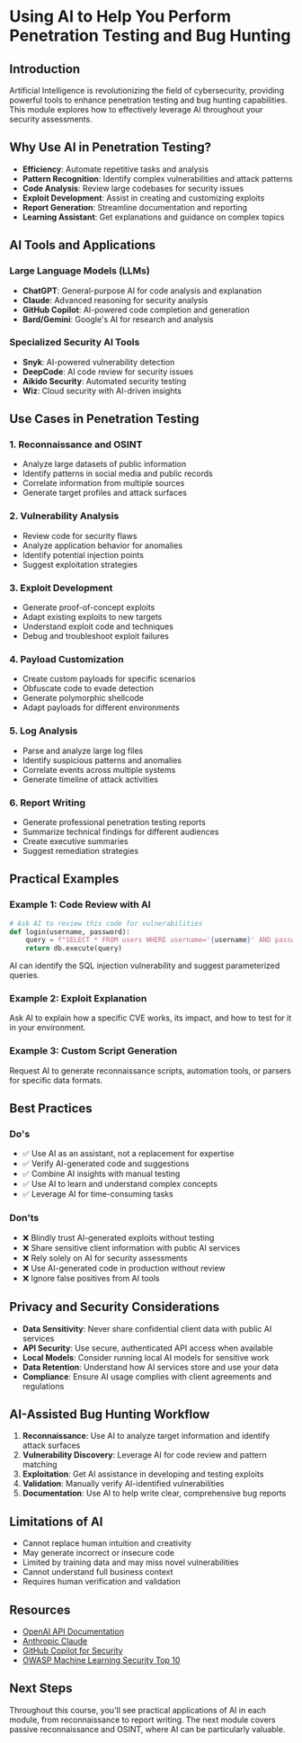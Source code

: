 # Using AI to Help You Perform Penetration Testing and Bug Hunting

## Introduction

Artificial Intelligence is revolutionizing the field of cybersecurity, providing powerful tools to enhance penetration testing and bug hunting capabilities. This module explores how to effectively leverage AI throughout your security assessments.

## Why Use AI in Penetration Testing?

- **Efficiency**: Automate repetitive tasks and analysis
- **Pattern Recognition**: Identify complex vulnerabilities and attack patterns
- **Code Analysis**: Review large codebases for security issues
- **Exploit Development**: Assist in creating and customizing exploits
- **Report Generation**: Streamline documentation and reporting
- **Learning Assistant**: Get explanations and guidance on complex topics

## AI Tools and Applications

### Large Language Models (LLMs)

- **ChatGPT**: General-purpose AI for code analysis and explanation
- **Claude**: Advanced reasoning for security analysis
- **GitHub Copilot**: AI-powered code completion and generation
- **Bard/Gemini**: Google's AI for research and analysis

### Specialized Security AI Tools

- **Snyk**: AI-powered vulnerability detection
- **DeepCode**: AI code review for security issues
- **Aikido Security**: Automated security testing
- **Wiz**: Cloud security with AI-driven insights

## Use Cases in Penetration Testing

### 1. Reconnaissance and OSINT

- Analyze large datasets of public information
- Identify patterns in social media and public records
- Correlate information from multiple sources
- Generate target profiles and attack surfaces

### 2. Vulnerability Analysis

- Review code for security flaws
- Analyze application behavior for anomalies
- Identify potential injection points
- Suggest exploitation strategies

### 3. Exploit Development

- Generate proof-of-concept exploits
- Adapt existing exploits to new targets
- Understand exploit code and techniques
- Debug and troubleshoot exploit failures

### 4. Payload Customization

- Create custom payloads for specific scenarios
- Obfuscate code to evade detection
- Generate polymorphic shellcode
- Adapt payloads for different environments

### 5. Log Analysis

- Parse and analyze large log files
- Identify suspicious patterns and anomalies
- Correlate events across multiple systems
- Generate timeline of attack activities

### 6. Report Writing

- Generate professional penetration testing reports
- Summarize technical findings for different audiences
- Create executive summaries
- Suggest remediation strategies

## Practical Examples

### Example 1: Code Review with AI

```python
# Ask AI to review this code for vulnerabilities
def login(username, password):
    query = f"SELECT * FROM users WHERE username='{username}' AND password='{password}'"
    return db.execute(query)
```

AI can identify the SQL injection vulnerability and suggest parameterized queries.

### Example 2: Exploit Explanation

Ask AI to explain how a specific CVE works, its impact, and how to test for it in your environment.

### Example 3: Custom Script Generation

Request AI to generate reconnaissance scripts, automation tools, or parsers for specific data formats.

## Best Practices

### Do's

- ✅ Use AI as an assistant, not a replacement for expertise
- ✅ Verify AI-generated code and suggestions
- ✅ Combine AI insights with manual testing
- ✅ Use AI to learn and understand complex concepts
- ✅ Leverage AI for time-consuming tasks

### Don'ts

- ❌ Blindly trust AI-generated exploits without testing
- ❌ Share sensitive client information with public AI services
- ❌ Rely solely on AI for security assessments
- ❌ Use AI-generated code in production without review
- ❌ Ignore false positives from AI tools

## Privacy and Security Considerations

- **Data Sensitivity**: Never share confidential client data with public AI services
- **API Security**: Use secure, authenticated API access when available
- **Local Models**: Consider running local AI models for sensitive work
- **Data Retention**: Understand how AI services store and use your data
- **Compliance**: Ensure AI usage complies with client agreements and regulations

## AI-Assisted Bug Hunting Workflow

1. **Reconnaissance**: Use AI to analyze target information and identify attack surfaces
2. **Vulnerability Discovery**: Leverage AI for code review and pattern matching
3. **Exploitation**: Get AI assistance in developing and testing exploits
4. **Validation**: Manually verify AI-identified vulnerabilities
5. **Documentation**: Use AI to help write clear, comprehensive bug reports

## Limitations of AI

- Cannot replace human intuition and creativity
- May generate incorrect or insecure code
- Limited by training data and may miss novel vulnerabilities
- Cannot understand full business context
- Requires human verification and validation

## Resources

- [OpenAI API Documentation](https://platform.openai.com/docs)
- [Anthropic Claude](https://www.anthropic.com/)
- [GitHub Copilot for Security](https://github.com/features/copilot)
- [OWASP Machine Learning Security Top 10](https://owasp.org/www-project-machine-learning-security-top-10/)

## Next Steps

Throughout this course, you'll see practical applications of AI in each module, from reconnaissance to report writing. The next module covers passive reconnaissance and OSINT, where AI can be particularly valuable.

